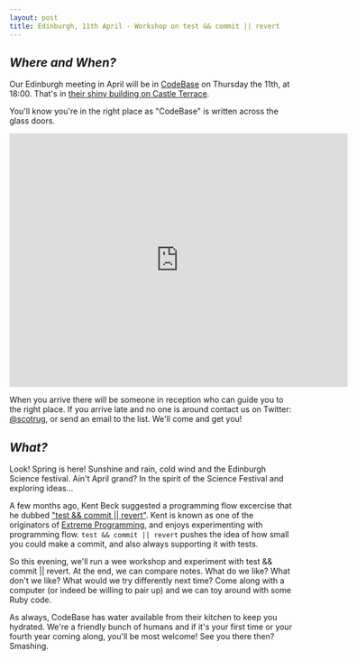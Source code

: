 ```yaml
---
layout: post
title: Edinburgh, 11th April - Workshop on test && commit || revert
---
```



## *Where and When?*
Our Edinburgh meeting in April will be in <a href="http://www.thisiscodebase.com/">CodeBase</a> on Thursday the 11th, at 18:00. That's in <a href="http://www.openstreetmap.org/node/2622756843#map=18/55.94652/-3.20081&layers=C">their shiny building on Castle Terrace</a>.

You'll know you're in the right place as "CodeBase" is written across the glass doors.

<iframe src="https://www.google.com/maps/embed?pb=!1m0!3m2!1sen!2suk!4v1483872929132!6m8!1m7!1sVSL7PfdVl9-Er1E-TE_AdA!2m2!1d55.94717620478372!2d-3.201899568462977!3f123.96453758660971!4f-14.18015060339934!5f0.7820865974627469" width="600" height="450" frameborder="0" style="border:0" allowfullscreen></iframe>

When you arrive there will be someone in reception who can guide you to the right place. If you arrive late and no one is around contact us on Twitter: <a href="https://twitter.com/scotrug">@scotrug</a>, or send an email to the list. We'll come and get you!

## *What?*
Look! Spring is here! Sunshine and rain, cold wind and the Edinburgh Science festival. Ain't April grand? In the spirit of the Science Festival and exploring ideas...

A few months ago, Kent Beck suggested a programming flow excercise that he dubbed ["test && commit || revert"](https://medium.com/@kentbeck_7670/test-commit-revert-870bbd756864). Kent is known as one of the originators of [Extreme Programming](https://en.wikipedia.org/wiki/Extreme_programming), and enjoys experimenting with programming flow. `test && commit || revert` pushes the idea of how small you could make a commit, and also always supporting it with tests.

So this evening, we'll run a wee workshop and experiment with test && commit || revert. At the end, we can compare notes. What do we like? What don't we like? What would we try differently next time? Come along with a computer (or indeed be willing to pair up) and we can toy around with some Ruby code.

As always, CodeBase has water available from their kitchen to keep you hydrated. We're a friendly bunch of humans and if it's your first time or your fourth year coming along, you'll be most welcome! See you there then? Smashing.
